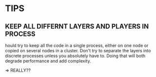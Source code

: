 # TIPS

## KEEP ALL DIFFERNT LAYERS AND PLAYERS IN PROCESS

hould try to keep all the code in a single process, either on one node or copied on several nodes in a cluster. Don't try to separate the layers into discrete processes unless you absolutely have to. Doing that will both degrade performance and add complexity.

=> REALLY??